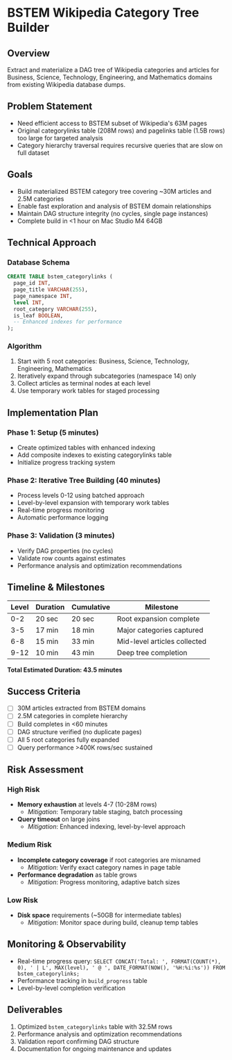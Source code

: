 # BSTEM Wikipedia Category Tree Builder

## Overview
Extract and materialize a DAG tree of Wikipedia categories and articles for Business, Science, Technology, Engineering, and Mathematics domains from existing Wikipedia database dumps.

## Problem Statement
- Need efficient access to BSTEM subset of Wikipedia's 63M pages
- Original categorylinks table (208M rows) and pagelinks table (1.5B rows) too large for targeted analysis
- Category hierarchy traversal requires recursive queries that are slow on full dataset

## Goals
- Build materialized BSTEM category tree covering ~30M articles and 2.5M categories
- Enable fast exploration and analysis of BSTEM domain relationships
- Maintain DAG structure integrity (no cycles, single page instances)
- Complete build in <1 hour on Mac Studio M4 64GB

## Technical Approach

### Database Schema
```sql
CREATE TABLE bstem_categorylinks (
  page_id INT,
  page_title VARCHAR(255),
  page_namespace INT,
  level INT,
  root_category VARCHAR(255),
  is_leaf BOOLEAN,
  -- Enhanced indexes for performance
);
```

### Algorithm
1. Start with 5 root categories: Business, Science, Technology, Engineering, Mathematics
2. Iteratively expand through subcategories (namespace 14) only
3. Collect articles as terminal nodes at each level
4. Use temporary work tables for staged processing

## Implementation Plan

### Phase 1: Setup (5 minutes)
- Create optimized tables with enhanced indexing
- Add composite indexes to existing categorylinks table
- Initialize progress tracking system

### Phase 2: Iterative Tree Building (40 minutes)
- Process levels 0-12 using batched approach
- Level-by-level expansion with temporary work tables
- Real-time progress monitoring
- Automatic performance logging

### Phase 3: Validation (3 minutes)
- Verify DAG properties (no cycles)
- Validate row counts against estimates
- Performance analysis and optimization recommendations

## Timeline & Milestones

| Level | Duration | Cumulative | Milestone |
|-------|----------|------------|-----------|
| 0-2   | 20 sec   | 20 sec     | Root expansion complete |
| 3-5   | 17 min   | 18 min     | Major categories captured |
| 6-8   | 15 min   | 33 min     | Mid-level articles collected |
| 9-12  | 10 min   | 43 min     | Deep tree completion |

**Total Estimated Duration: 43.5 minutes**

## Success Criteria
- [ ] 30M articles extracted from BSTEM domains
- [ ] 2.5M categories in complete hierarchy
- [ ] Build completes in <60 minutes
- [ ] DAG structure verified (no duplicate pages)
- [ ] All 5 root categories fully expanded
- [ ] Query performance >400K rows/sec sustained

## Risk Assessment

### High Risk
- **Memory exhaustion** at levels 4-7 (10-28M rows)
  - *Mitigation*: Temporary table staging, batch processing
- **Query timeout** on large joins
  - *Mitigation*: Enhanced indexing, level-by-level approach

### Medium Risk  
- **Incomplete category coverage** if root categories are misnamed
  - *Mitigation*: Verify exact category names in page table
- **Performance degradation** as table grows
  - *Mitigation*: Progress monitoring, adaptive batch sizes

### Low Risk
- **Disk space** requirements (~50GB for intermediate tables)
  - *Mitigation*: Monitor space during build, cleanup temp tables

## Monitoring & Observability
- Real-time progress query: `SELECT CONCAT('Total: ', FORMAT(COUNT(*), 0), ' | L', MAX(level), ' @ ', DATE_FORMAT(NOW(), '%H:%i:%s')) FROM bstem_categorylinks;`
- Performance tracking in `build_progress` table
- Level-by-level completion verification

## Deliverables
1. Optimized `bstem_categorylinks` table with 32.5M rows
2. Performance analysis and optimization recommendations  
3. Validation report confirming DAG structure
4. Documentation for ongoing maintenance and updates
